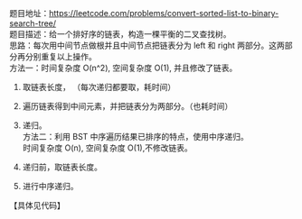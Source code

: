 题目地址：https://leetcode.com/problems/convert-sorted-list-to-binary-search-tree/    
题目描述：给一个排好序的链表，构造一棵平衡的二叉查找树。  
思路：每次用中间节点做根并且中间节点把链表分为 left 和 right 两部分。这两部分再分别重复以上操作。  
方法一：时间复杂度 O(n^2), 空间复杂度 O(1), 并且修改了链表。  
1. 取链表长度， （每次递归都要取，耗时间）  
2. 遍历链表得到中间元素，并把链表分为两部分。（也耗时间）  
3. 递归。  
方法二：利用 BST 中序遍历结果已排序的特点，使用中序递归。  
		时间复杂度 O(n), 空间复杂度 O(1),不修改链表。   

1. 递归前，取链表长度。  
2. 进行中序递归。  
  
【具体见代码】  